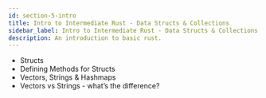 ```yaml
---
id: section-5-intro
title: Intro to Intermediate Rust - Data Structs & Collections
sidebar_label: Intro to Intermediate Rust - Data Structs & Collections
description: An introduction to basic rust.
---
```


- Structs
- Defining Methods for Structs
- Vectors, Strings & Hashmaps
- Vectors vs Strings - what’s the difference?
